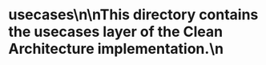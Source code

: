 # usecases\n\nThis directory contains the usecases layer of the Clean Architecture implementation.\n
